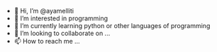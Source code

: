 - 👋 Hi, I’m @ayamelliti
- 👀 I’m interested in programming 
- 🌱 I’m currently learning python or other languages of programming
- 💞️ I’m looking to collaborate on ...
- 📫 How to reach me ...

<!---
ayamelliti/ayamelliti is a ✨ special ✨ repository because its `README.md` (this file) appears on your GitHub profile.
You can click the Preview link to take a look at your changes.
--->
